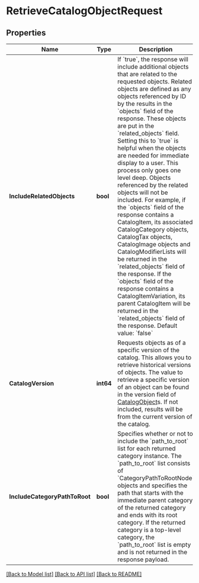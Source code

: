 # RetrieveCatalogObjectRequest

## Properties
Name | Type | Description | Notes
------------ | ------------- | ------------- | -------------
**IncludeRelatedObjects** | **bool** | If &#x60;true&#x60;, the response will include additional objects that are related to the requested objects. Related objects are defined as any objects referenced by ID by the results in the &#x60;objects&#x60; field of the response. These objects are put in the &#x60;related_objects&#x60; field. Setting this to &#x60;true&#x60; is helpful when the objects are needed for immediate display to a user. This process only goes one level deep. Objects referenced by the related objects will not be included. For example,  if the &#x60;objects&#x60; field of the response contains a CatalogItem, its associated CatalogCategory objects, CatalogTax objects, CatalogImage objects and CatalogModifierLists will be returned in the &#x60;related_objects&#x60; field of the response. If the &#x60;objects&#x60; field of the response contains a CatalogItemVariation, its parent CatalogItem will be returned in the &#x60;related_objects&#x60; field of the response.  Default value: &#x60;false&#x60; | [optional] [default to null]
**CatalogVersion** | **int64** | Requests objects as of a specific version of the catalog. This allows you to retrieve historical versions of objects. The value to retrieve a specific version of an object can be found in the version field of [CatalogObject](https://developer.squareup.com/reference/square_2024-01-18/objects/CatalogObject)s. If not included, results will be from the current version of the catalog. | [optional] [default to null]
**IncludeCategoryPathToRoot** | **bool** | Specifies whether or not to include the &#x60;path_to_root&#x60; list for each returned category instance. The &#x60;path_to_root&#x60; list consists of &#x60;CategoryPathToRootNode&#x60; objects and specifies the path that starts with the immediate parent category of the returned category and ends with its root category. If the returned category is a top-level category, the &#x60;path_to_root&#x60; list is empty and is not returned in the response payload. | [optional] [default to null]

[[Back to Model list]](../README.md#documentation-for-models) [[Back to API list]](../README.md#documentation-for-api-endpoints) [[Back to README]](../README.md)

